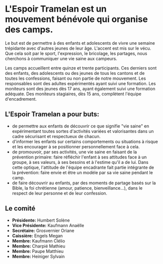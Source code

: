 # L'Espoir Tramelan est un mouvement bénévole qui organise des camps. 

Le but est de permettre à des enfants et adolescents de vivre une semaine trépidante avec d'autres jeunes de leur âge. L'accent est mis sur le vécu. Que cela soit par le sport, l'expression, le bricolage, les partages, nous cherchons à communiquer une vie saine aux campeurs.

Les camps accueillent entre quinze et trente participants. Ces derniers sont des enfants, des adolescents ou des jeunes de tous les cantons et de toutes les confessions, faisant ou non partie de notre mouvement. Les responsables sont des adultes expérimentés ayant suivi une formation. Les moniteurs sont des jeunes dès 17 ans, ayant également suivi une formation adéquate. Des moniteurs stagiaires, dès 15 ans, complètent l'équipe d'encadrement.

## L'Espoir Tramelan a pour buts:

* de permettre aux enfants de découvrir ce que signifie "vie saine" en expérimentant toutes sortes d'activités variées et valorisantes dans un cadre sécurisant et respectueux de chacun.
* d'informer les enfants sur certains comportements ou situations à risque et les encourager à se positionner personnellement face à cela.
* de promouvoir, par ses activités, une vie saine en faisant de la prévention primaire: faire réfléchir l'enfant à ses attitudes face à un groupe, à ses valeurs, à ses besoins et à l'estime qu'il a de lui. Dans cette optique, l'attitude de l'équipe encadrante fait partie intégrante de la prévention: faire envie et être un modèle par sa vie saine pendant le camp.
* de faire découvrir au enfants, par des moments de partage basés sur la Bible, la foi chrétienne (amour, patience, bienveillance...), dans le respect de leur personne et de leur confession.

## Le comité

* **Présidente:** Humbert Solène
* **Vice Présidente:** Kaufmann Anaëlle
* **Secrétaire:** Grosvernier Oriane
* **Caissière:** Engels Megan
* **Membre:** Kaufmann Clélio
* **Membre:** Charpié Mathieu
* **Membre:** Paupe Matthieu
* **Membre:** Heiniger Sylvain
